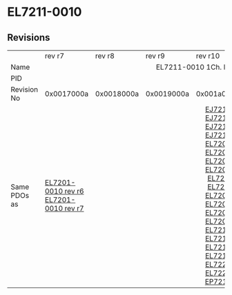 # EL7211-0010

## Revisions
<table>
<tr>
<td></td>
<td>rev r7</td>
<td>rev r8</td>
<td>rev r9</td>
<td>rev r10</td>
<td>rev r11</td>
<td>rev r12</td>
<td>rev r13</td>
<td>rev r14</td>
<td>rev r15</td>
<td>rev r16</td>
</tr>
<tr>
<td>Name</td>
<td colspan=10 align="center">EL7211-0010 1Ch. MDP742 Servo motor output stage with OCT (50V, 4.5A RMS)</td>
</tr>
<tr>
<td>PID</td>
<td colspan=10 align="center">0x1c2b3052</td>
</tr>
<tr>
<td>Revision No</td>
<td>0x0017000a</td>
<td>0x0018000a</td>
<td>0x0019000a</td>
<td>0x001a000a</td>
<td>0x001b000a</td>
<td>0x001c000a</td>
<td>0x001d000a</td>
<td>0x001e000a</td>
<td>0x001f000a</td>
<td>0x0020000a</td>
</tr>
<tr>
<td>Same PDOs as</td>
<td><a href="EL7201-0010.md">EL7201-0010 rev r6</a><br/><a href="EL7201-0010.md">EL7201-0010 rev r7</a></td>
<td colspan=6 align="center"><a href="EJ7211-0010.md">EJ7211-0010 rev r10</a><br/><a href="EJ7211-0010.md">EJ7211-0010 rev r11</a><br/><a href="EJ7211-0010.md">EJ7211-0010 rev r12</a><br/><a href="EJ7211-0010.md">EJ7211-0010 rev r13</a><br/><a href="EL7201-0010.md">EL7201-0010 rev r10</a><br/><a href="EL7201-0010.md">EL7201-0010 rev r11</a><br/><a href="EL7201-0010.md">EL7201-0010 rev r12</a><br/><a href="EL7201-0010.md">EL7201-0010 rev r13</a><br/><a href="EL7201-0010.md">EL7201-0010 rev r8</a><br/><a href="EL7201-0010.md">EL7201-0010 rev r9</a><br/><a href="EL7201-9014.md">EL7201-9014 rev r10</a><br/><a href="EL7201-9014.md">EL7201-9014 rev r11</a><br/><a href="EL7201-9014.md">EL7201-9014 rev r12</a><br/><a href="EL7201-9014.md">EL7201-9014 rev r13</a><br/><a href="EL7211-9014.md">EL7211-9014 rev r10</a><br/><a href="EL7211-9014.md">EL7211-9014 rev r11</a><br/><a href="EL7211-9014.md">EL7211-9014 rev r12</a><br/><a href="EL7211-9014.md">EL7211-9014 rev r13</a><br/><a href="EL7221-9014.md">EL7221-9014 rev r12</a><br/><a href="EL7221-9014.md">EL7221-9014 rev r13</a><br/><a href="EP7211-0034.md">EP7211-0034 rev r13</a></td>
<td colspan=2 align="center"><a href="EJ7211-0010.md">EJ7211-0010 rev r14</a><br/><a href="EJ7211-0010.md">EJ7211-0010 rev r15</a><br/><a href="EL7201-0010.md">EL7201-0010 rev r14</a><br/><a href="EL7201-0010.md">EL7201-0010 rev r15</a><br/><a href="EL7201-9014.md">EL7201-9014 rev r14</a><br/><a href="EL7201-9014.md">EL7201-9014 rev r15</a><br/><a href="EL7211-9014.md">EL7211-9014 rev r14</a><br/><a href="EL7211-9014.md">EL7211-9014 rev r15</a><br/><a href="EL7221-9014.md">EL7221-9014 rev r14</a><br/><a href="EL7221-9014.md">EL7221-9014 rev r15</a><br/><a href="EP7211-0034.md">EP7211-0034 rev r14</a><br/><a href="EP7211-0034.md">EP7211-0034 rev r15</a></td>
<td><a href="EJ7211-0010.md">EJ7211-0010 rev r16</a><br/><a href="EL7201-0010.md">EL7201-0010 rev r16</a><br/><a href="EL7201-9014.md">EL7201-9014 rev r16</a><br/><a href="EL7211-9014.md">EL7211-9014 rev r16</a><br/><a href="EL7221-9014.md">EL7221-9014 rev r16</a><br/><a href="EP7211-0034.md">EP7211-0034 rev r16</a></td>
</tr>
</table>
